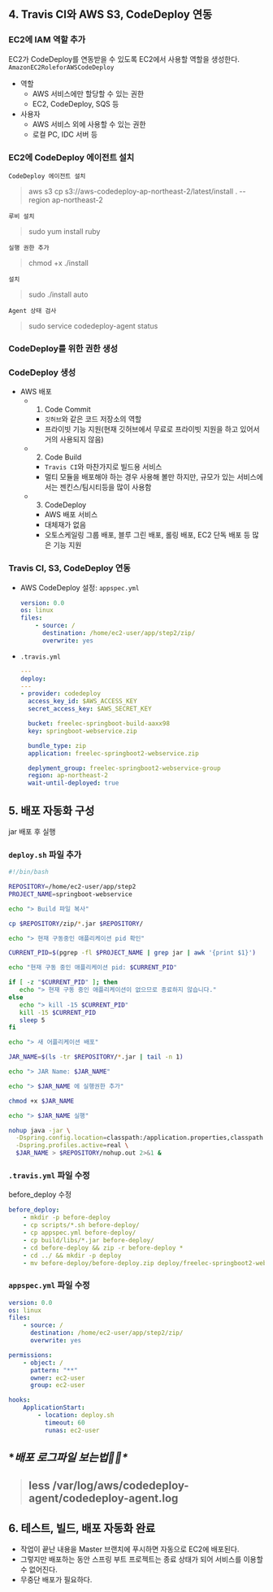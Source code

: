 ## 4. Travis CI와 AWS S3, CodeDeploy 연동

### EC2에 IAM 역할 추가

EC2가 CodeDeploy를 연동받을 수 있도록 EC2에서 사용할 역할을 생성한다.
`AmazonEC2RoleforAWSCodeDeploy`

-   역할
    -   AWS 서비스에만 할당할 수 있는 권한
    -   EC2, CodeDeploy, SQS 등
-   사용자
    -   AWS 서비스 외에 사용할 수 있는 권한
    -   로컬 PC, IDC 서버 등

### EC2에 CodeDeploy 에이전트 설치

`CodeDeploy 에이전트 설치`

> aws s3 cp s3://aws-codedeploy-ap-northeast-2/latest/install . --region ap-northeast-2

`루비 설치`

> sudo yum install ruby

`실행 권한 추가`

> chmod +x ./install

`설치`

> sudo ./install auto

`Agent 상태 검사`

> sudo service codedeploy-agent status

### CodeDeploy를 위한 권한 생성

### CodeDeploy 생성

-   AWS 배포
    -   1. Code Commit
        -   `깃허브`와 같은 코드 저장소의 역할
        -   프라이빗 기능 지원(현재 깃허브에서 무료로 프라이빗 지원을 하고 있어서 거의 사용되지 않음)
    -   2. Code Build
        -   `Travis CI`와 마찬가지로 빌드용 서비스
        -   멀티 모듈을 배포해야 하는 경우 사용해 볼만 하지만, 규모가 있는 서비스에서는 젠킨스/팀시티등을 많이 사용함
    -   3. CodeDeploy
        -   AWS 배포 서비스
        -   대체재가 없음
        -   오토스케일링 그룹 배포, 블루 그린 배포, 롤링 배포, EC2 단독 배포 등 많은 기능 지원

### Travis CI, S3, CodeDeploy 연동

-   AWS CodeDeploy 설정: `appspec.yml`

    ```yml
    version: 0.0
    os: linux
    files:
        - source: /
          destination: /home/ec2-user/app/step2/zip/
          overwrite: yes
    ```

-   `.travis.yml`

    ```yml
    ---
    deploy:
    ---
    - provider: codedeploy
      access_key_id: $AWS_ACCESS_KEY
      secret_access_key: $AWS_SECRET_KEY

      bucket: freelec-springboot-build-aaxx98
      key: springboot-webservice.zip

      bundle_type: zip
      application: freelec-springboot2-webservice.zip

      deplyment_group: freelec-springboot2-webservice-group
      region: ap-northeast-2
      wait-until-deployed: true
    ```

## 5. 배포 자동화 구성

jar 배포 후 실행

### `deploy.sh` 파일 추가

```sh
#!/bin/bash

REPOSITORY=/home/ec2-user/app/step2
PROJECT_NAME=springboot-webservice

echo "> Build 파일 복사"

cp $REPOSITORY/zip/*.jar $REPOSITORY/

echo "> 현재 구동중인 애플리케이션 pid 확인"

CURRENT_PID=$(pgrep -fl $PROJECT_NAME | grep jar | awk '{print $1}')

echo "현재 구동 중인 애플리케이션 pid: $CURRENT_PID"

if [ -z "$CURRENT_PID" ]; then
   echo "> 현재 구동 중인 애플리케이션이 없으므로 종료하지 않습니다."
else
   echo "> kill -15 $CURRENT_PID"
   kill -15 $CURRENT_PID
   sleep 5
fi

echo "> 새 어플리케이션 배포"

JAR_NAME=$(ls -tr $REPOSITORY/*.jar | tail -n 1)

echo "> JAR Name: $JAR_NAME"

echo "> $JAR_NAME 에 실행권한 추가"

chmod +x $JAR_NAME

echo "> $JAR_NAME 실행"

nohup java -jar \
  -Dspring.config.location=classpath:/application.properties,classpath:/application-real.properties,/home/ec2-user/app/application-oauth.properties,/home/ec2-user/app/application-real-db.properties \
  -Dspring.profiles.active=real \
  $JAR_NAME > $REPOSITORY/nohup.out 2>&1 &
```

### `.travis.yml` 파일 수정

before_deploy 수정

```yml
before_deploy:
    - mkdir -p before-deploy
    - cp scripts/*.sh before-deploy/
    - cp appspec.yml before-deploy/
    - cp build/libs/*.jar before-deploy/
    - cd before-deploy && zip -r before-deploy *
    - cd ../ && mkdir -p deploy
    - mv before-deploy/before-deploy.zip deploy/freelec-springboot2-webservice.zip
```

### `appspec.yml` 파일 수정

```yml
version: 0.0
os: linux
files:
    - source: /
      destination: /home/ec2-user/app/step2/zip/
      overwrite: yes

permissions:
    - object: /
      pattern: "**"
      owner: ec2-user
      group: ec2-user

hooks:
    ApplicationStart:
        - location: deploy.sh
          timeout: 60
          runas: ec2-user
```

## \*_배포 로그파일 보는법👨‍💻\*_

> ## less /var/log/aws/codedeploy-agent/codedeploy-agent.log

## 6. 테스트, 빌드, 배포 자동화 완료

-   작업이 끝난 내용을 Master 브랜치에 푸시하면 자동으로 EC2에 배포된다.
-   그렇지만 배포하는 동안 스프링 부트 프로젝트는 종료 상태가 되어 서비스를 이용할 수 없어진다.
-   무중단 배포가 필요하다.
